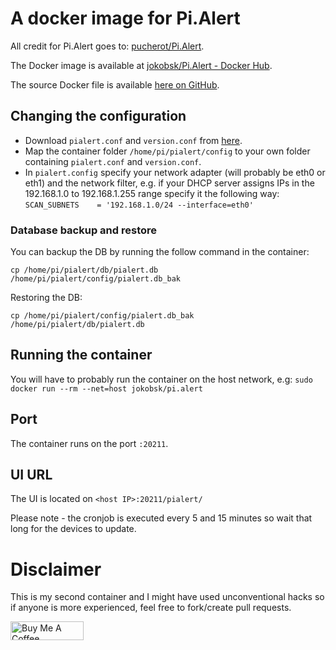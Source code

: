 # A docker image for Pi.Alert
All credit for Pi.Alert goes to:
[pucherot/Pi.Alert](https://github.com/pucherot/Pi.Alert).

The Docker image is available at [jokobsk/Pi.Alert - Docker
Hub](https://registry.hub.docker.com/r/jokobsk/pi.alert).

The source Docker file is available [here on GitHub](https://github.com/jokob-sk/Docker-Image-for-Pi.Alert).

## Changing the configuration

- Download `pialert.conf` and `version.conf` from [here](https://github.com/pucherot/Pi.Alert/tree/main/config).
- Map the container folder `/home/pi/pialert/config` to your own folder containing `pialert.conf` and `version.conf`. 
- In `pialert.config` specify your network adapter (will probably be eth0 or eth1) and the network filter, e.g. if your DHCP server assigns IPs in the 192.168.1.0 to 192.168.1.255 range specify it the following way: `SCAN_SUBNETS    = '192.168.1.0/24 --interface=eth0'`

### Database backup and restore

You can backup the DB by running the follow command in the container:

`cp /home/pi/pialert/db/pialert.db /home/pi/pialert/config/pialert.db_bak`

Restoring the DB:

`cp /home/pi/pialert/config/pialert.db_bak /home/pi/pialert/db/pialert.db`

## Running the container
You will have to probably run the container on the host network, e.g: `sudo docker run --rm --net=host jokobsk/pi.alert`

## Port 

The container runs on the port `:20211`.

## UI URL

The UI is located on `<host IP>:20211/pialert/`

Please note - the cronjob is executed every 5 and 15 minutes so wait that long for the devices to update.

# Disclaimer
This is my second container and I might have used unconventional hacks so if anyone is more experienced, feel free to fork/create pull requests.


<a href="https://www.buymeacoffee.com/jokobsk" target="_blank"><img src="https://cdn.buymeacoffee.com/buttons/v2/default-yellow.png" alt="Buy Me A Coffee" style="height: 30px !important;width: 117px !important;" ></a>
